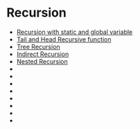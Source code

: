 # Recursion


- <a href="ex2.cpp">Recursion with static and global variable</a>
- <a href="example1.cpp">Tail and Head Recursive function</a>
- <a href="tree_recursion.cpp">Tree Recursion</a>
- <a href="indirect_recursion.cpp">Indirect Recursion</a>
- <a href="nested_recursion.cpp">Nested Recursion</a>
- <a href=""></a>
- <a href=""></a>
- <a href=""></a>
- <a href=""></a>
- <a href=""></a>
- <a href=""></a>
- <a href=""></a>
- <a href=""></a>
